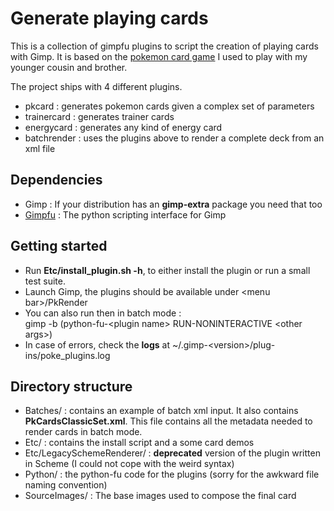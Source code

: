 # Generate playing cards

This is a collection of gimpfu plugins to script the creation of playing cards with Gimp.
It is based on the [pokemon card game][1] I used to play with my younger cousin and brother.

The project ships with 4 different plugins.
* pkcard : generates pokemon cards given a complex set of parameters
* trainercard : generates trainer cards
* energycard : generates any kind of energy card
* batchrender : uses the plugins above to render a complete deck from an xml file

## Dependencies

* Gimp : If your distribution has an **gimp-extra** package you need that too
* [Gimpfu][2] : The python scripting interface for Gimp

## Getting started

* Run **Etc/install\_plugin.sh -h**, to either install the plugin or run a small test suite.
* Launch Gimp, the plugins should be available under \<menu bar\>/PkRender
* You can also run then in batch mode :   
  gimp -b (python-fu-\<plugin name\> RUN-NONINTERACTIVE \<other args\>)
* In case of errors, check the **logs** at ~/.gimp-\<version\>/plug-ins/poke\_plugins.log  

## Directory structure

* Batches/ : contains an example of batch xml input. It also contains **PkCardsClassicSet.xml**.
  This file contains all the metadata needed to render cards in batch mode.
* Etc/ : contains the install script and a some card demos
* Etc/LegacySchemeRenderer/ : **deprecated** version of the plugin written in Scheme (I could
  not cope with the weird syntax)
* Python/ : the python-fu code for the plugins (sorry for the awkward file naming convention)
* SourceImages/ : The base images used to compose the final card

[1]: http://en.wikipedia.org/wiki/Pok%C3%A9mon_Trading_Card_Game#Gameplay
[2]: http://www.gimp.org/docs/python/index.html

